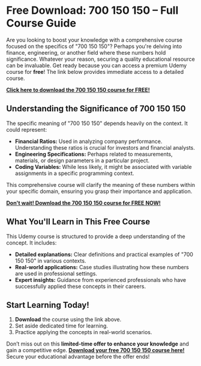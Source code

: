 # Free Download: 700 150 150 – Full Course Guide

Are you looking to boost your knowledge with a comprehensive course focused on the specifics of "700 150 150"? Perhaps you're delving into finance, engineering, or another field where these numbers hold significance. Whatever your reason, securing a quality educational resource can be invaluable. Get ready because you can access a premium Udemy course for **free**! The link below provides immediate access to a detailed course.

[**Click here to download the 700 150 150 course for FREE!**](https://udemywork.com/700-150-150)

## Understanding the Significance of 700 150 150

The specific meaning of "700 150 150" depends heavily on the context. It could represent:

*   **Financial Ratios:** Used in analyzing company performance. Understanding these ratios is crucial for investors and financial analysts.
*   **Engineering Specifications:** Perhaps related to measurements, materials, or design parameters in a particular project.
*   **Coding Variables:** While less likely, it might be associated with variable assignments in a specific programming context.

This comprehensive course will clarify the meaning of these numbers within your specific domain, ensuring you grasp their importance and application.

[**Don't wait! Download the 700 150 150 course for FREE NOW!**](https://udemywork.com/700-150-150)

## What You'll Learn in This Free Course

This Udemy course is structured to provide a deep understanding of the concept. It includes:

*   **Detailed explanations:** Clear definitions and practical examples of "700 150 150" in various contexts.
*   **Real-world applications:** Case studies illustrating how these numbers are used in professional settings.
*   **Expert insights:** Guidance from experienced professionals who have successfully applied these concepts in their careers.

## Start Learning Today!

1.  **Download** the course using the link above.
2.  Set aside dedicated time for learning.
3.  Practice applying the concepts in real-world scenarios.

Don’t miss out on this **limited-time offer to enhance your knowledge** and gain a competitive edge. [**Download your free 700 150 150 course here!**](https://udemywork.com/700-150-150) Secure your educational advantage before the offer ends!
